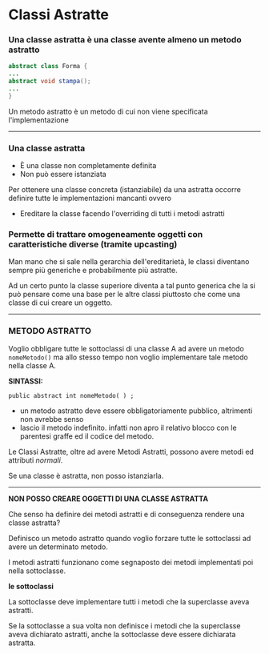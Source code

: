 # Classi Astratte

### Una classe astratta è una classe avente **almeno un metodo astratto**


```java
abstract class Forma {
...
abstract void stampa();
...
}
```

Un metodo astratto è un metodo di cui non viene specificata l'implementazione

---



### Una classe astratta
* È una classe non completamente definita
* Non può essere istanziata

Per ottenere una classe concreta (istanziabile) da una astratta occorre definire tutte le implementazioni mancanti ovvero

* Ereditare la classe facendo l'overriding di tutti i metodi astratti

### Permette di trattare omogeneamente oggetti con caratteristiche diverse (tramite upcasting)

Man mano che si sale nella gerarchia dell'ereditarietà, le
classi diventano sempre più generiche e probabilmente
più astratte.

Ad un certo punto la classe superiore diventa a tal punto
generica che la si può pensare come una base per le altre
classi piuttosto che come una classe di cui creare un
oggetto.

---


### METODO ASTRATTO

Voglio obbligare tutte le sottoclassi di una classe A ad avere
un metodo ```nomeMetodo()``` ma allo stesso tempo non voglio
implementare tale metodo nella classe A.

**SINTASSI:**

`public abstract int nomeMetodo( ) ;`

* un metodo astratto deve essere obbligatoriamente pubblico,  altrimenti non avrebbe senso
* lascio il metodo indefinito. infatti non apro il relativo blocco con le parentesi graffe ed il codice del metodo.

Le Classi Astratte, oltre ad avere Metodi Astratti, possono avere
 metodi ed attributi *normali*.

Se una classe è astratta, non posso istanziarla.

---


**NON POSSO CREARE OGGETTI DI UNA CLASSE ASTRATTA**

Che senso ha definire dei metodi astratti e di conseguenza rendere una classe astratta?

Definisco un metodo astratto quando voglio forzare tutte le sottoclassi ad avere un determinato metodo.

I metodi astratti funzionano come segnaposto dei metodi implementati poi nella sottoclasse.

**le sottoclassi**

La sottoclasse deve implementare tutti i metodi che la superclasse aveva astratti.

Se la sottoclasse a sua volta non definisce i metodi che la superclasse aveva dichiarato astratti, anche la sottoclasse deve essere dichiarata astratta.
